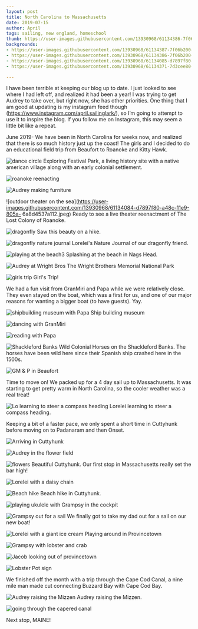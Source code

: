 ```yaml
---
layout: post
title: North Carolina to Massachusetts
date: 2019-07-15
author: April
tags: sailing, new england, homeschool
thumb: https://user-images.githubusercontent.com/13930968/61134386-7f06b200-a48d-11e9-89aa-9100e4d78eb9.jpeg
backgrounds:
- https://user-images.githubusercontent.com/13930968/61134387-7f06b200-a48d-11e9-99d0-d2203021da10.jpeg
- https://user-images.githubusercontent.com/13930968/61134386-7f06b200-a48d-11e9-89aa-9100e4d78eb9.jpeg
- https://user-images.githubusercontent.com/13930968/61134085-d7897f80-a48c-11e9-80f1-731293fdf828.jpeg
- https://user-images.githubusercontent.com/13930968/61134371-7d3cee80-a48d-11e9-9466-1864e73b54c6.jpeg

---
```


I have been terrible at keeping our blog up to date. I just looked to see where I had left off, and realized it had been a year! I was trying to get Audrey to take over, but right now, she has other priorities. One thing that I am good at updating is my instagram feed though (https://www.instagram.com/april.sailinglark/), so I’m going to attempt to use it to inspire the blog. If you follow me on Instagram, this may seem a little bit like a repeat. 

June 2019-
We have been in North Carolina for weeks now, and realized that there is so much history just up the coast! The girls and I decided to do an educational field trip from Beaufort to Roanoke and Kitty Hawk. 

![dance circle](https://user-images.githubusercontent.com/13930968/61134080-d7897f80-a48c-11e9-8d4c-7c4adc8f3f3b.jpeg)
Exploring Festival Park, a living history site with a native american village along with an early colonial settlement. 

![roanoke reenacting](https://user-images.githubusercontent.com/13930968/61134081-d7897f80-a48c-11e9-9d75-0cd5e5a9494e.jpeg)

![Audrey making furniture](https://user-images.githubusercontent.com/13930968/61134082-d7897f80-a48c-11e9-85d8-06a5ab5f42f3.jpeg)

![outdoor theater on the sea](https://user-images.githubusercontent.com/13930968/61134084-d7897f80-a48c-11e9-805a-
6a8d4537a112.jpeg)
Ready to see a live theater reenactment of The Lost Colony of Roanoke. 

![dragonfly](https://user-images.githubusercontent.com/13930968/61134077-d7897f80-a48c-11e9-9ea5-ed79ff168d0e.jpeg)
Saw this beauty on a hike. 

![dragonfly nature journal](https://user-images.githubusercontent.com/13930968/61134088-d8221600-a48c-11e9-8e5b-6297ec04250b.jpeg)
Lorelei's Nature Journal of our dragonfly friend. 

![playing at the beach3](https://user-images.githubusercontent.com/13930968/61134087-d8221600-a48c-11e9-94b5-4a8bc34cd4b0.jpeg)
Splashing at the beach in Nags Head. 

![Audrey at Wright Bros](https://user-images.githubusercontent.com/13930968/61134361-7c0bc180-a48d-11e9-8ecf-3dc391baad33.jpeg)
The Wright Brothers Memorial National Park

![girls trip](https://user-images.githubusercontent.com/13930968/61134362-7c0bc180-a48d-11e9-8161-aec91a454011.jpeg)
Girl's Trip! 

We had a fun visit from GranMiri and Papa while we were relatively close. They even stayed on the boat, which was a first for us, and one of our major reasons for wanting a bigger boat (to have guests). Yay.

![shipbuilding museum with Papa](https://user-images.githubusercontent.com/13930968/61134363-7c0bc180-a48d-11e9-8f15-884329da8a4a.jpeg)
Ship building museum

![dancing with GranMiri](https://user-images.githubusercontent.com/13930968/61134364-7c0bc180-a48d-11e9-8224-269f23a6f0cd.jpeg)

![reading with Papa](https://user-images.githubusercontent.com/13930968/61134365-7c0bc180-a48d-11e9-8b58-efecd19e2f77.jpeg)

![Shackleford Banks](https://user-images.githubusercontent.com/13930968/61134366-7ca45800-a48d-11e9-8b8f-b1d805ab9e01.jpeg)
Wild Colonial Horses on the Shackleford Banks. The horses have been wild here since their Spanish ship crashed here in the 1500s. 

![GM & P in Beaufort](https://user-images.githubusercontent.com/13930968/61134367-7ca45800-a48d-11e9-801d-b626d25516a3.jpeg)


Time to move on! We packed up for a 4 day sail up to Massachusetts. It was starting to get pretty warm in North Carolina, so the cooler weather was a real treat! 

![Lo learning to steer a compass heading](https://user-images.githubusercontent.com/13930968/61134368-7ca45800-a48d-11e9-94ee-9f27b3353250.jpeg)
Lorelei learning to steer a compass heading. 

Keeping a bit of a faster pace, we only spent a short time in Cuttyhunk before moving on to Padanaram and then Onset. 

![Arriving in Cuttyhunk](https://user-images.githubusercontent.com/13930968/61134371-7d3cee80-a48d-11e9-9466-1864e73b54c6.jpeg)

![Audrey in the flower field](https://user-images.githubusercontent.com/13930968/61134372-7d3cee80-a48d-11e9-9dac-aef740d82c8f.jpeg)

![flowers](https://user-images.githubusercontent.com/13930968/61134373-7d3cee80-a48d-11e9-8ed8-87a3cc00d82c.jpeg)
Beautiful Cuttyhunk. Our first stop in Massachusetts really set the bar high!

![Lorelei with a daisy chain](https://user-images.githubusercontent.com/13930968/61134374-7d3cee80-a48d-11e9-9919-b5e51aa68879.jpeg)

![Beach hike](https://user-images.githubusercontent.com/13930968/61134375-7dd58500-a48d-11e9-8818-ce614326d353.jpeg)
Beach hike in Cuttyhunk. 

![playing ukulele with Grampsy in the cockpit](https://user-images.githubusercontent.com/13930968/61134379-7dd58500-a48d-11e9-8ea0-713a750a2f21.jpeg)

![Grampsy out for a sail](https://user-images.githubusercontent.com/13930968/61134380-7e6e1b80-a48d-11e9-984b-4ffe59f59317.jpeg)
We finally got to take my dad out for a sail on our new boat! 

![Lorelei with a giant ice cream](https://user-images.githubusercontent.com/13930968/61134382-7e6e1b80-a48d-11e9-8c88-d49791bc849c.jpeg)
Playing around in Provincetown

![Grampsy with lobster and crab](https://user-images.githubusercontent.com/13930968/61134385-7e6e1b80-a48d-11e9-96a7-600290b994b4.jpeg)

![Jacob looking out of provincetown](https://user-images.githubusercontent.com/13930968/61134389-7f9f4880-a48d-11e9-9048-122c2b9f112b.jpeg)

![Lobster Pot sign](https://user-images.githubusercontent.com/13930968/61134384-7e6e1b80-a48d-11e9-9795-7a21c050d640.jpeg)

We finished off the month with a trip through the Cape Cod Canal, a nine mile man made cut connecting Buzzard Bay with Cape Cod Bay. 

![Audrey raising the Mizzen](https://user-images.githubusercontent.com/13930968/61134377-7dd58500-a48d-11e9-9513-e71ab3c8ffd7.jpeg)
Audrey raising the Mizzen. 

![going through the capered canal](https://user-images.githubusercontent.com/13930968/61134388-7f06b200-a48d-11e9-9925-cfba2ca22f22.jpeg)

Next stop, MAINE! 
